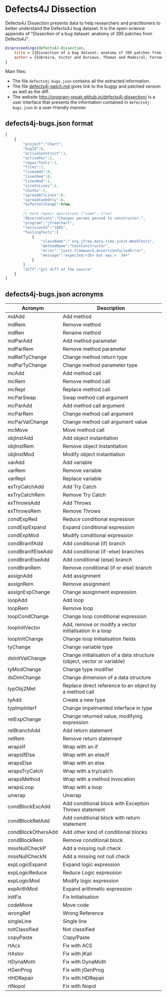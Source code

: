 # Defects4J Dissection

Defects4J Dissection presents data to help researchers and practitioners to better understand the Defects4J bug dataset. 
It is the open-science appendix of "Dissection of a bug dataset: anatomy of 395 patches from Defects4J".

```bibtex
@inproceedings{defects4J-dissection,
    title = {{Dissection of a bug dataset: anatomy of 395 patches from Defects4J}},
    author = {Sobreira, Victor and Durieux, Thomas and Madeiral, Fernanda and Monperrus, Martin and Maia, Marcelo A.}
}
```

Main files:

* The file `defects4j-bugs.json` contains all the extracted information.
* The file [defects4j-patch.md](https://github.com/program-repair/defects4j-dissection/blob/master/defects4j-patch.md) gives link to the buggy and patched version as well as the diff.
* The website http://program-repair.github.io/defects4j-dissection/ is a user interface that presents the information contained in `defects4j-bugs.json` in a user-friendly manner.

## defects4j-bugs.json format

```js
[
	{
		"project":"Chart",
		"bugId":8,
		"activeSynStruct":1,
		"activePat":2,
		"repairTools":1,
		"files":1,
		"linesAdd":0,
		"linesRem":0,
		"linesMod":1,
		"sizeInLines":1,
		"chunks":1,
		"spreadAllLines":0,
		"spreadCodeOnly":0,
		"mcParValChange":true,
		... 
		// more repair operations ("name": true)
		"Observations":"Changes params passed to constructor.",
		"program":"jfreechart",
		"revisionId":"1085",
		"failingTests":[
			{
				"className":" org.jfree.data.time.junit.WeekTests",
				"methodName":"testConstructor",
				"error":"junit.framework.AssertionFailedError",
				"message":"expected:<35> but was:<	34>"
			}
		]
		"diff":"git diff of the source"
	}
]
```

## defects4j-bugs.json acronyms

 |Acronym | Description  |
|--------------|--------------|
mdAdd | Add method
mdRem | Remove method
mdRen | Rename method
mdParAdd | Add method parameter
mdParRem | Remove method parameter
mdRetTyChange | Change method return type
mdParTyChange | Change method parameter type
mcAdd | Add method call
mcRem | Remove method call
mcRepl | Replace method call
mcParSwap | Swap method call argument
mcParAdd | Add method call argument
mcParRem | Change method call argument
mcParValChange | Change method call argument value
mcMove | Move method call
objInstAdd | Add object instantiation
objInstRem | Remove object instantiation
objInstMod | Modify object instantiation
varAdd | Add variable
varRem | Remove variable
varRepl | Replace variable
exTryCatchAdd | Add Try Catch
exTryCatchRem | Remove Try Catch
exThrowsAdd | Add Throws
exThrowsRem | Remove Throws
condExpRed | Reduce conditional expression
condExpExpand | Expand conditional expression
condExpMod | Modify conditional expression
condBranIfAdd | Add conditional (if) branch
condBranIfElseAdd | Add conditional (if-else) branches
condBranElseAdd | Add conditional (else) branch
condBranRem | Remove conditional (if or else) branch
assignAdd | Add assignment
assignRem | Remove assignment
assignExpChange | Change assignment expression
loopAdd | Add loop
loopRem | Remove loop
loopCondChange | Change loop conditional expression
loopInitVector | Add, remove or modify a vector initialisation in a loop
loopInitChange | Change loop Initialisation fields
tyChange | Change variable type
dsInitValChange | Change initialisation of a data structure (object, vector or variable)
tyModChange | Change type modifier
dsDimChange | Change dimension of a data structure
typObj2Met | Replace direct reference to an object by a method call
tyAdd | Create a new type
typImpInterf | Change impelmented interface in type
retExpChange | Change returned value, modifying expression
retBranchAdd | Add return statement
retRem | Remove return statement
wrapsIf | Wrap with an if
wrapsIfElse | Wrap with an else/if
wrapsElse | Wrap with an else
wrapsTryCatch | Wrap with a try/catch
wrapsMethod | Wrap with a method invocation
wrapsLoop | Wrap with a loop
unwrap | Unwrap
condBlockExcAdd | Add conditional block with Exception Throws statement
condBlockRetAdd | Add conditional block with return statement
condBlockOthersAdd | Add other kind of conditional blocks
condBlockRem | Remove conditional block
missNullCheckP | Add a missing null check
missNullCheckN | Add a missing not null check
expLogicExpand | Expand logic expression
expLogicReduce | Reduce Logic expression
expLogicMod | Modify logic expression
expArithMod | Expand arithmetic expression
initFix | Fix Initialisation
codeMove | Move code
wrongRef | Wrong Reference
singleLine | Single line
notClassified | Not classified
copyPaste | Copy/Paste
rtAcs | Fix with ACS
rtAstor | Fix with jKali
rtDynaMoth | Fix with DynaMoth
rtGenProg | Fix with jGenProg
rtHDRepair | Fix with HDRepair
rtNopol | Fix with Nopol
